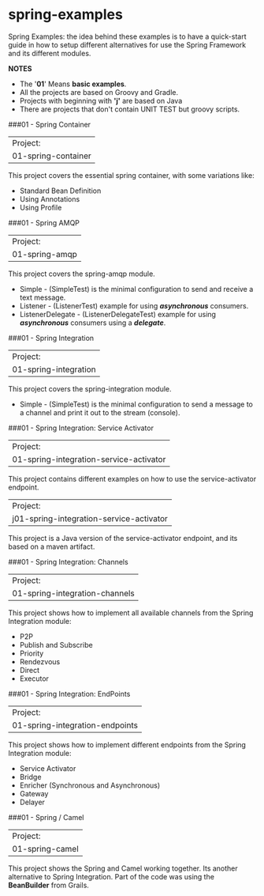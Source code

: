 spring-examples
===============

Spring Examples: the idea behind these examples is to have a quick-start guide in how to setup different alternatives for use the Spring Framework and its different modules.

**NOTES**

 * The '**01**' Means **basic examples**.
 * All the projects are based on Groovy and Gradle.
 * Projects with beginning with **'j'** are based on Java 
 * There are projects that don't contain UNIT TEST but groovy scripts.

###01 - Spring Container
<table>
<tr><td>Project:</td></tr>
<tr><td>01-spring-container</td></tr>
</table>

This project covers the essential spring container, with some variations like:

 * Standard Bean Definition
 * Using Annotations
 * Using Profile
 
###01 - Spring AMQP 
<table>
<tr><td>Project:</td></tr>
<tr><td>01-spring-amqp</td></tr>
</table>

This project covers the spring-amqp module.

 * Simple - (SimpleTest) is the minimal configuration to send and receive a text message.
 * Listener - (ListenerTest) example for using ***asynchronous*** consumers.
 * ListenerDelegate - (ListenerDelegateTest) example for using ***asynchronous*** consumers using a ***delegate***. 
 
###01 - Spring Integration
<table>
<tr><td>Project:</td></tr>
<tr><td>01-spring-integration</td></tr>
</table>
 
This project covers the spring-integration module.
 
 * Simple - (SimpleTest) is the minimal configuration to send a message to a channel and print it out to the stream (console).
 
###01 - Spring Integration: Service Activator
<table>
<tr><td>Project:</td></tr>
<tr><td>01-spring-integration-service-activator</td></tr>
</table>

This project contains different examples on how to use the service-activator endpoint.

<table>
<tr><td>Project:</td></tr>
<tr><td>j01-spring-integration-service-activator</td></tr>
</table>

This project is a Java version of the service-activator endpoint, and its based on a maven artifact.

###01 - Spring Integration: Channels
<table>
<tr><td>Project:</td></tr>
<tr><td>01-spring-integration-channels</td></tr>
</table>

This project shows how to implement all available channels from the Spring Integration module:

 * P2P
 * Publish and Subscribe
 * Priority
 * Rendezvous
 * Direct
 * Executor

###01 - Spring Integration: EndPoints
<table>
<tr><td>Project:</td></tr>
<tr><td>01-spring-integration-endpoints</td></tr>
</table>

This project shows how to implement different endpoints from the Spring Integration module:

 * Service Activator
 * Bridge
 * Enricher (Synchronous and Asynchronous)
 * Gateway
 * Delayer

###01 - Spring / Camel
<table>
<tr><td>Project:</td></tr>
<tr><td>01-spring-camel</td></tr>
</table>

This project shows the Spring and Camel working together. Its another alternative to Spring Integration. Part of the code was using the **BeanBuilder** from Grails.

 
 